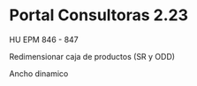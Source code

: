 # Portal Consultoras 2.23

HU EPM 846 - 847

Redimensionar caja de productos (SR y ODD)

Ancho dinamico
